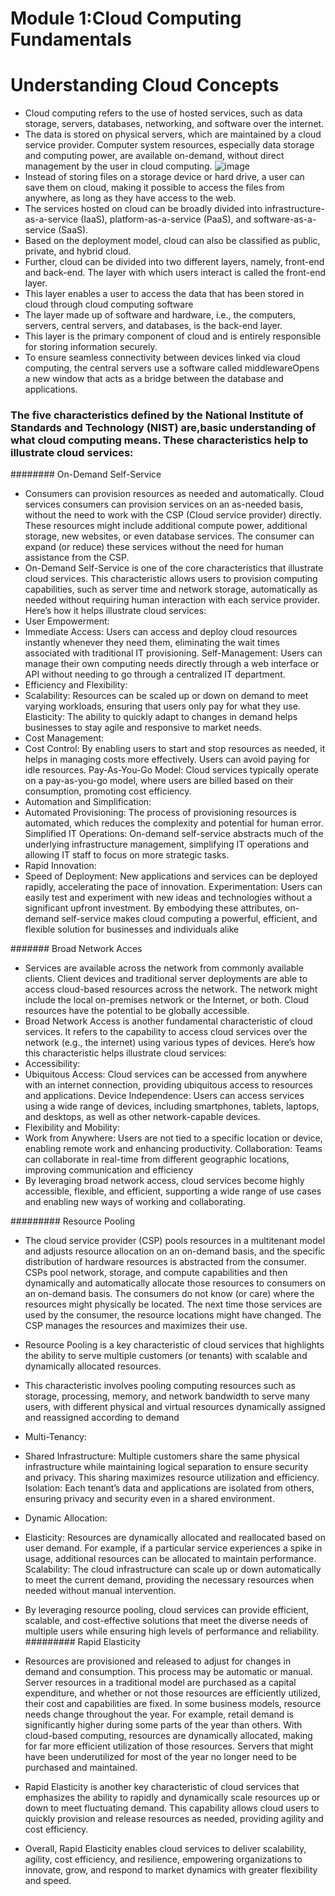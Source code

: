 # Module 1:Cloud Computing Fundamentals
# Understanding Cloud Concepts
* Cloud computing refers to the use of hosted services, such as data storage, servers,  databases, networking, and software over the internet. 
* The data is stored on physical servers, which are maintained by a cloud service 
provider. Computer system resources, especially data storage and computing power, are available on-demand, without direct management by the user in cloud computing.
 ![image](https://github.com/ZiyandaPetela/Cloud-Computing/assets/123364433/4193ce7e-2152-4b7d-a58c-dd026c68dc70)
* Instead of storing files on a storage device or hard drive, a user can save them on cloud, making it possible to access the files from anywhere, as long as they have access to the web. 
* The services hosted on cloud can be broadly divided into infrastructure-as-a-service (IaaS), platform-as-a-service (PaaS), and software-as-a-service (SaaS). 
* Based on the deployment model, cloud can also be classified as public, private, and hybrid cloud.
* Further, cloud can be divided into two different layers, namely, front-end and back-end. The layer with which users interact is called the front-end layer.
*  This layer enables a user to access the data that has been stored in cloud through cloud computing software
*  The layer made up of software and hardware, i.e., the computers, servers, central servers, and databases, is the back-end layer.
*   This layer is the primary component of cloud and is entirely responsible for storing information securely.
*   To ensure seamless connectivity between devices linked via cloud computing, the central servers use a software called middlewareOpens a new window  that acts as a bridge between the database and applications.

### The five characteristics defined by the National Institute of Standards and Technology (NIST) are,basic understanding of what cloud computing means. These characteristics help to illustrate cloud services:

######## On-Demand Self-Service
* Consumers can provision resources as needed and automatically. Cloud services consumers can provision services on an as-needed basis, without the need to work with the CSP (Cloud service provider) directly. These resources might include additional compute power, additional storage, new websites, or even database services. The consumer can expand (or reduce) these services without the need for human assistance from the CSP.
* On-Demand Self-Service is one of the core characteristics that illustrate cloud services. This characteristic allows users to provision computing capabilities, such as server time and network storage, automatically as needed without requiring human interaction with each service provider. Here’s how it helps illustrate cloud services:
* User Empowerment:
* Immediate Access: Users can access and deploy cloud resources instantly whenever they need them, eliminating the wait times associated with traditional IT provisioning.
Self-Management: Users can manage their own computing needs directly through a web interface or API without needing to go through a centralized IT department.
* Efficiency and Flexibility:
* Scalability: Resources can be scaled up or down on demand to meet varying workloads, ensuring that users only pay for what they use.
Elasticity: The ability to quickly adapt to changes in demand helps businesses to stay agile and responsive to market needs.
* Cost Management:
* Cost Control: By enabling users to start and stop resources as needed, it helps in managing costs more effectively. Users can avoid paying for idle resources.
Pay-As-You-Go Model: Cloud services typically operate on a pay-as-you-go model, where users are billed based on their consumption, promoting cost efficiency.
* Automation and Simplification:
* Automated Provisioning: The process of provisioning resources is automated, which reduces the complexity and potential for human error.
Simplified IT Operations: On-demand self-service abstracts much of the underlying infrastructure management, simplifying IT operations and allowing IT staff to focus on more strategic tasks.
* Rapid Innovation:
* Speed of Deployment: New applications and services can be deployed rapidly, accelerating the pace of innovation.
Experimentation: Users can easily test and experiment with new ideas and technologies without a significant upfront investment.
By embodying these attributes, on-demand self-service makes cloud computing a powerful, efficient, and flexible solution for businesses and individuals alike

####### Broad Network Acces
* Services are available across the network from commonly available clients. Client devices and traditional server deployments are able to access cloud-based resources across the network. The network might include the local on-premises network or the Internet, or both. Cloud resources have the potential to be globally accessible.
* Broad Network Access is another fundamental characteristic of cloud services. It refers to the capability to access cloud services over the network (e.g., the internet) using various types of devices. Here’s how this characteristic helps illustrate cloud services:
* Accessibility:
* Ubiquitous Access: Cloud services can be accessed from anywhere with an internet connection, providing ubiquitous access to resources and applications.
Device Independence: Users can access services using a wide range of devices, including smartphones, tablets, laptops, and desktops, as well as other network-capable devices.
* Flexibility and Mobility:
* Work from Anywhere: Users are not tied to a specific location or device, enabling remote work and enhancing productivity.
Collaboration: Teams can collaborate in real-time from different geographic locations, improving communication and efficiency
* By leveraging broad network access, cloud services become highly accessible, flexible, and efficient, supporting a wide range of use cases and enabling new ways of working and collaborating.

######### Resource Pooling
* The cloud service provider (CSP) pools resources in a multitenant model and adjusts resource allocation on an on-demand basis, and the specific distribution of hardware resources is abstracted from the consumer. CSPs pool network, storage, and compute capabilities and then dynamically and automatically allocate those resources to consumers on an on-demand basis. The consumers do not know (or care) where the resources might physically be located. The next time those services are used by the consumer, the resource locations might have changed. The CSP manages the resources and maximizes their use.
* Resource Pooling is a key characteristic of cloud services that highlights the ability to serve multiple customers (or tenants) with scalable and dynamically allocated resources.
* This characteristic involves pooling computing resources such as storage, processing, memory, and network bandwidth to serve many users, with different physical and virtual resources dynamically assigned and reassigned according to demand
* Multi-Tenancy:
* Shared Infrastructure: Multiple customers share the same physical infrastructure while maintaining logical separation to ensure security and privacy. This sharing maximizes resource utilization and efficiency.
Isolation: Each tenant’s data and applications are isolated from others, ensuring privacy and security even in a shared environment.
* Dynamic Allocation:
* Elasticity: Resources are dynamically allocated and reallocated based on user demand. For example, if a particular service experiences a spike in usage, additional resources can be allocated to maintain performance.
Scalability: The cloud infrastructure can scale up or down automatically to meet the current demand, providing the necessary resources when needed without manual intervention.
* By leveraging resource pooling, cloud services can provide efficient, scalable, and cost-effective solutions that meet the diverse needs of multiple users while ensuring high levels of performance and reliability.
######### Rapid Elasticity
* Resources are provisioned and released to adjust for changes in demand and consumption. This process may be automatic or manual. Server resources in a traditional model are purchased as a capital expenditure, and whether or not those resources are efficiently utilized, their cost and capabilities are fixed. In some business models, resource needs change throughout the year. For example, retail demand is significantly higher during some parts of the year than others. With cloud-based computing, resources are dynamically allocated, making for far more efficient utilization of those resources. Servers that might have been underutilized for most of the year no longer need to be purchased and maintained.
* Rapid Elasticity is another key characteristic of cloud services that emphasizes the ability to rapidly and dynamically scale resources up or down to meet fluctuating demand. This capability allows cloud users to quickly provision and release resources as needed, providing agility and cost efficiency.
* Overall, Rapid Elasticity enables cloud services to deliver scalability, agility, cost efficiency, and resilience, empowering organizations to innovate, grow, and respond to market dynamics with greater flexibility and speed.























    
    </details>

